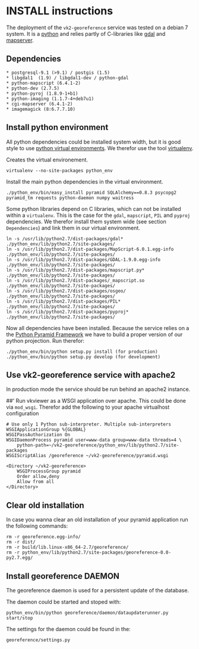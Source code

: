 # INSTALL instructions 

The deployment of the `vk2-georeference` service was tested on a debian 7 system. It is a [python](https://www.python.org/) and relies partly of C-libraries like [gdal](http://www.gdal.org/) and [mapserver](http://mapserver.org/).

## Dependencies

	* postgresql-9.1 (>9.1) / postgis (1.5)
	* libgdal1  (1.9) / libgdal1-dev / python-gdal 
	* python-mapscript (6.4.1-2)
	* python-dev (2.7.5)
	* python-pyroj (1.8.9-1+b1)
	* python-imaging (1.1.7-4+deb7u1)
	* cgi-mapserver (6.4.1-2)
	* imagemagick (8:6.7.7.10)
	
## Install python environment	
	
All python dependencies could be installed system width, but it is good style to use [python virtual environments](http://docs.python-guide.org/en/latest/dev/virtualenvs/). We therefor use the tool [virtualenv](https://virtualenv.pypa.io/en/latest/). 

Creates the virtual environement.

	virtualenv --no-site-packages python_env

Install the main python dependencies in the virtual environment.
	
	./python_env/bin/easy_install pyramid SQLAlchemy==0.8.3 psycopg2 pyramid_tm requests python-daemon numpy waitress 
		
Some python libraries depend on C libraries, which can not be installed within a `virtualenv`. This is the case for the `gdal`, `mapscript`, `PIL` and `pyproj` dependencies. We therefor install them system wide (see section `Dependencies`) and link them in our virtual environment.

    ln -s /usr/lib/python2.7/dist-packages/gdal* ./python_env/lib/python2.7/site-packages/ 
	ln -s /usr/lib/python2.7/dist-packages/MapScript-6.0.1.egg-info ./python_env/lib/python2.7/site-packages/ 
	ln -s /usr/lib/python2.7/dist-packages/GDAL-1.9.0.egg-info ./python_env/lib/python2.7/site-packages/
	ln -s /usr/lib/python2.7/dist-packages/mapscript.py* ./python_env/lib/python2.7/site-packages/ 
	ln -s /usr/lib/python2.7/dist-packages/_mapscript.so ./python_env/lib/python2.7/site-packages/ 
	ln -s /usr/lib/python2.7/dist-packages/osgeo/ ./python_env/lib/python2.7/site-packages/ 
	ln -s /usr/lib/python2.7/dist-packages/PIL* ./python_env/lib/python2.7/site-packages/
	ln -s /usr/lib/python2.7/dist-packages/pyproj* ./python_env/lib/python2.7/site-packages/

Now all dependencies have been installed. Because the service relies on a the [Python Pyramid Framework](http://www.pylonsproject.org/) we have to build a proper version of our python projection. Run therefor:

	./python_env/bin/python setup.py install (for production)
	./python_env/bin/python setup.py develop (for development)
	
## Use vk2-georeference service with apache2

In production mode the service should be run behind an apache2 instance. 	

##' Run vkviewer as a WSGI application over apache. This could be done via `mod_wsgi`. Therefor add the following to your apache virtualhost configuration

```
# Use only 1 Python sub-interpreter. Multiple sub-interpreters
WSGIApplicationGroup %{GLOBAL}
WSGIPassAuthorization On
WSGIDaemonProcess pyramid user=www-data group=www-data threads=4 \
	python-path=~/vk2-georeference/python_env/lib/python2.7/site-packages
WSGIScriptAlias /georeference ~/vk2-georeference/pyramid.wsgi

<Directory ~/vk2-georeference>
	WSGIProcessGroup pyramid
	Order allow,deny
	Allow from all
</Directory>
```

## Clear old installation

In case you wanna clear an old installation of your pyramid application run the following commands:

	rm -r georeference.egg-info/
	rm -r dist/
	rm -r build/lib.linux-x86_64-2.7/georeference/
	rm -r python_env/lib/python2.7/site-packages/georeference-0.0-py2.7.egg/
	
## Install georeference DAEMON

The georeference daemon is used for a persistent update of the database. 

The daemon could be started and stoped with:

	python_env/bin/python georeference/daemon/dataupdaterunner.py start/stop
	
The settings for the daemon could be found in the:

	georeference/settings.py


